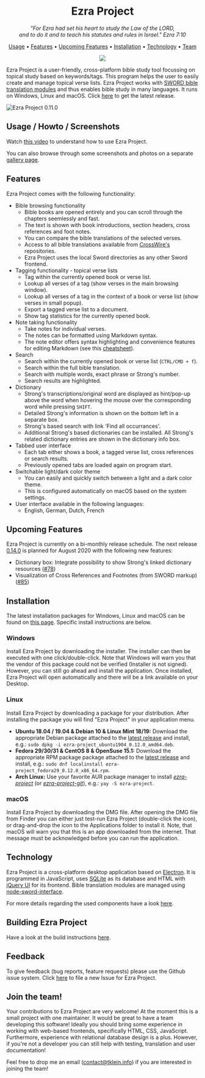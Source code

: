<h1 align="center">Ezra Project</h1>
<p align="center" style="font-style: italic">
"For Ezra had set his heart to study the Law of the LORD,<br/>
and to do it and to teach his statutes and rules in Israel." Ezra 7:10
</p>

<p align="center">
  <a href="#usage--howto--screenshots">Usage</a> •
  <a href="#features">Features</a> •
  <a href="#upcoming-features">Upcoming Features</a> •
  <a href="#installation">Installation</a> •
  <a href="#technology">Technology</a> •
  <a href="#join-the-team">Team</a>
</p>

<p align="center">
  <a href="https://github.com/tobias-klein/ezra-project/actions?query=workflow%3A%22Ezra+Project+test+suite%22">
    <img src="https://github.com/tobias-klein/ezra-project/workflows/Ezra%20Project%20test%20suite/badge.svg"></img>
  </a>
</p>

Ezra Project is a user-friendly, cross-platform bible study tool focussing on topical study based on keywords/tags. This program helps the user to easily create and manage topical verse lists. Ezra Project works with [SWORD bible translation modules](http://www.crosswire.org/sword) and thus enables bible study in many languages. It runs on Windows, Linux and macOS. Click [here](https://github.com/tobias-klein/ezra-project/releases/latest) to get the latest release.

![Ezra Project 0.11.0](https://raw.githubusercontent.com/tobias-klein/ezra-project/master/screenshots/ezra_project_0_11_0.png "Ezra Project 0.11.0")

## Usage / Howto / Screenshots

Watch [this video](https://www.youtube.com/watch?v=b8gScfa0MqM) to understand how to use Ezra Project.

You can also browse through some screenshots and photos on a separate [gallery page][gallery].

[gallery]: https://github.com/tobias-klein/ezra-project/blob/master/GALLERY.md

## Features

Ezra Project comes with the following functionality:
* Bible browsing functionality
  * Bible books are opened entirely and you can scroll through the chapters seemlessly and fast.
  * The text is shown with book introductions, section headers, cross references and foot notes.
  * You can compare the bible translations of the selected verses.
  * Access to all bible translations available from [CrossWire's](http://www.crosswire.org) repositories.
  * Ezra Project uses the local Sword directories as any other Sword frontend.
* Tagging functionality - topical verse lists
  * Tag within the currently opened book or verse list.
  * Lookup all verses of a tag (show verses in the main browsing window).
  * Lookup all verses of a tag in the context of a book or verse list (show verses in small popup).
  * Export a tagged verse list to a document.
  * Show tag statistics for the currently opened book.
* Note taking functionality
  * Take notes for individual verses.
  * The notes can be formatted using Markdown syntax.
  * The note editor offers syntax highlighting and convenience features for editing Markdown
  (see this [cheatsheet](https://github.com/adam-p/markdown-here/wiki/Markdown-Cheatsheet)).
* Search
  * Search within the currently opened book or verse list (`CTRL/CMD + f`).
  * Search within the full bible translation.
  * Search with multiple words, exact phrase or Strong's number.
  * Search results are highlighted.
* Dictionary
  - Strong's transcriptions/original word are displayed as hint/pop-up above the word when hovering the mouse over the corresponding word while pressing `SHIFT`.
  - Detailed Strong's information is shown on the bottom left in a separate box.
  - Strong's based search with link 'Find all occurrances'.
  - Additional Strong's based dictionaries can be installed. All Strong's related dictionary entries are shown in the dictionary info box.
* Tabbed user interface
  * Each tab either shows a book, a tagged verse list, cross references or search results.
  * Previously opened tabs are loaded again on program start.
* Switchable light/dark color theme
  * You can easily and quickly switch between a light and a dark color theme.
  * This is configured automatically on macOS based on the system settings.
* User interface available in the following languages:
  * English, German, Dutch, French

## Upcoming Features

Ezra Project is currently on a bi-monthly release schedule. The next release [0.14.0](https://github.com/tobias-klein/ezra-project/projects/2) is planned for August 2020 with the following new features:

* Dictionary box: Integrate possibility to show Strong's linked dictionary resources ([#78][i78])
* Visualization of Cross References and Footnotes (from SWORD markup) ([#85][i85])

[i78]: https://github.com/tobias-klein/ezra-project/issues/78
[i85]: https://github.com/tobias-klein/ezra-project/issues/85

## Installation
The latest installation packages for Windows, Linux and macOS can be found on [this page][latest]. Specific install instructions are below.

### Windows
Install Ezra Project by downloading the installer. The installer can then be executed with one click/double-click. Note that Windows will warn you that the vendor of this package could not be verified (Installer is not signed). However, you can still go ahead and install the application. Once installed, Ezra Project will open automatically and there will be a link available on your Desktop.

### Linux
Install Ezra Project by downloading a package for your distribution. After installing the package you will find "Ezra Project" in your application menu.

* **Ubuntu 18.04 / 19.04 & Debian 10 & Linux Mint 18/19:** Download the appropriate Debian package attached to the [latest release][latest] and install, e.g.: `sudo dpkg -i ezra-project_ubuntu1904_0.12.0_amd64.deb`.
* **Fedora 29/30/31 & CentOS 8 & OpenSuse 15.1:** Download the appropriate RPM package package attached to the [latest release][latest] and install, e.g.: `sudo dnf localinstall ezra-project_fedora29_0.12.0_x86_64.rpm`.
* **Arch Linux:** Use your favorite AUR package manager to install *[ezra-project](https://aur.archlinux.org/packages/ezra-project)* (or *[ezra-project-git](https://aur.archlinux.org/packages/ezra-project-git)*), e.g.: `yay -S ezra-project`.

### macOS
Install Ezra Project by downloading the DMG file. After opening the DMG file from Finder you can either just test-run Ezra Project (double-click the icon), or drag-and-drop the icon to the Applications folder to install it. Note, that macOS will warn you that this is an app downloaded from the internet. That message must be acknowledged before you can run the application.

## Technology
Ezra Project is a cross-platform desktop application based on [Electron](https://electronjs.org/). It is programmed in JavaScript, uses [SQLite](https://www.sqlite.org) as its database and HTML with [jQuery UI](https://jqueryui.com/) for its frontend. Bible translation modules are managed using [node-sword-interface](https://github.com/tobias-klein/node-sword-interface).

For more details regarding the used components have a look [here][tech].

[tech]: https://github.com/tobias-klein/ezra-project/blob/master/TECH.md

## Building Ezra Project

Have a look at the build instructions [here][build].

[build]: https://github.com/tobias-klein/ezra-project/blob/master/BUILD.md

## Feedback
To give feedback (bug reports, feature requests) please use the Github issue system.
Click [here](https://github.com/tobias-klein/ezra-project/issues/new) to file a new Issue for Ezra Project.

[latest]: https://github.com/tobias-klein/ezra-project/releases/latest

## Join the team!
Your contributions to Ezra Project are very welcome!
At the moment this is a small project with one maintainer. It would be great to have a team developing this software!
Ideally you should bring some experience in working with web-based frontends, specifically HTML, CSS, JavaScript. Furthermore, experience with relational database design is a plus. However, if you're not a developer you can still help with testing, translation and user documentation!

Feel free to drop me an email ([contact@tklein.info](mailto:contact@tklein.info)) if you are interested in joining the team!
